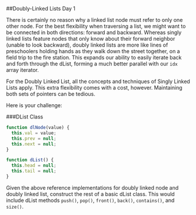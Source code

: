 ##Doubly-Linked Lists Day 1

There is certainly no reason why a linked list node must refer to only one other node. For the best flexibility when traversing a list, we might want to be connected in both directions: forward and backward. Whereas singly linked lists feature nodes that only know about their forward neighbor (unable to look backward), doubly linked lists are more like lines of preschoolers holding hands as they walk down the street together, on a field trip to the fire station. This expands our ability to easily iterate back and forth through the dList, forming a much better parallel with our `idx` array iterator.

For the Doubly Linked List, all the concepts and techniques of Singly Linked Lists apply. This extra flexibility comes with a cost, however. Maintaining both sets of pointers can be tedious.

Here is your challenge:

###DList Class

```js
function dlNode(value) {
  this.val = value;
  this.prev = null;
  this.next = null;
}

function dList() {
  this.head = null;
  this.tail = null;
}
```

Given the above reference implementations for doubly linked node and doubly linked list, construct the rest of a basic dList class. This would include dList methods `push()`, `pop()`, `front()`, `back()`, `contains()`, and `size()`.
